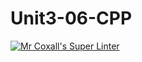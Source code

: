 # Unit3-06-CPP
[![Mr Coxall's Super Linter](https://github.com/ICS3U-C-Programming-Amara-T/Unit3-06-CPP/workflows/Mr%20Coxall's%20Super%20Linter/badge.svg)](https://github.com/ICS3U-C-Programming-Amara-T/Unit3-06-CPP/actions/)

